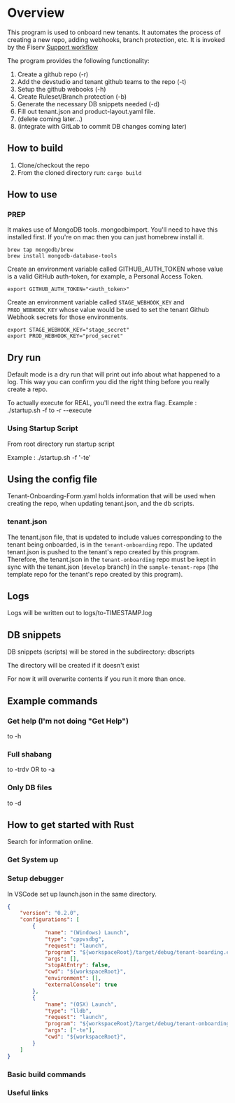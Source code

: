 # Overview

This program is used to onboard new tenants. It automates the process of creating a new repo, adding webhooks, branch protection, etc. It is invoked by the Fiserv [Support workflow](https://github.com/Fiserv/Support/blob/main/.github/workflows/run-onboarding-service.yaml)

The program provides the following functionality:

1. Create a github repo (-r)
2. Add the devstudio and tenant github teams to the repo (-t)
3. Setup the github webooks (-h)
4. Create Ruleset/Branch protection (-b)
5. Generate the necessary DB snippets needed (-d)
6. Fill out tenant.json and product-layout.yaml file.
7. (delete coming later...)
8. (integrate with GitLab to commit DB changes coming later)

## How to build

1. Clone/checkout the repo
2. From the cloned directory run: `cargo build`

## How to use

### PREP
It makes use of MongoDB tools. mongodbimport.  You'll need to have this installed first.
If you're on mac then you can just homebrew install it.

```
brew tap mongodb/brew
brew install mongodb-database-tools
```

Create an environment variable called GITHUB_AUTH_TOKEN whose value is a valid GitHub auth-token, for example, a Personal Access Token.
```
export GITHUB_AUTH_TOKEN="<auth_token>"
```

Create an environment variable called `STAGE_WEBHOOK_KEY` and `PROD_WEBHOOK_KEY` whose value would be used to set the tenant Github Webhook secrets for those environments.
```
export STAGE_WEBHOOK_KEY="stage_secret"
export PROD_WEBHOOK_KEY="prod_secret"
```

## Dry run

Default mode is a dry run that will print out info about what happened to a log.  This way you can confirm you did the right thing before you really create a repo.

To actually execute for REAL, you'll need the extra flag.
Example :  ./startup.sh -f
to -r --execute

### Using Startup Script

From root directory run startup script

Example :  ./startup.sh -f '-te'

## Using the config file

Tenant-Onboarding-Form.yaml holds information that will be used when creating the repo, when updating tenant.json, and the db scripts.

### tenant.json 
The tenant.json file, that is updated to include values corresponding to the tenant being onboarded, is in the `tenant-onboarding` repo.
The updated tenant.json is pushed to the tenant's repo created by this program. Therefore, the tenant.json in the `tenant-onboarding` 
repo must be kept in sync with the tenant.json (`develop` branch) in the `sample-tenant-repo` (the template repo for the tenant's repo 
created by this program).

## Logs

Logs will be written out to logs/to-TIMESTAMP.log

## DB snippets

DB snippets (scripts) will be stored in the subdirectory: dbscripts

The directory will be created if it doesn't exist

For now it will overwrite contents if you run it more than once.

## Example commands

### Get help (I'm not doing "Get Help")

to -h

### Full shabang

to -trdv  OR to -a

### Only DB files

to -d

## How to get started with Rust

Search for information online.

### Get System up

### Setup debugger

In VSCode set up launch.json in the same directory.

```json
{
    "version": "0.2.0",
    "configurations": [
        {
            "name": "(Windows) Launch",
            "type": "cppvsdbg",
            "request": "launch",
            "program": "${workspaceRoot}/target/debug/tenant-boarding.exe",
            "args": [],
            "stopAtEntry": false,
            "cwd": "${workspaceRoot}",
            "environment": [],
            "externalConsole": true
        },
        {
            "name": "(OSX) Launch",
            "type": "lldb",
            "request": "launch",
            "program": "${workspaceRoot}/target/debug/tenant-onboarding",
            "args": ["-te"],
            "cwd": "${workspaceRoot}",
        }
    ]
}
```

### Basic build commands

### Useful links
